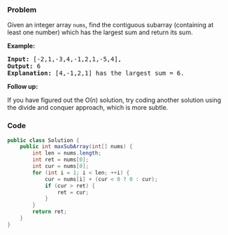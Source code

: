 ### Problem
<p>Given an integer array <code>nums</code>, find the contiguous subarray&nbsp;(containing at least one number) which has the largest sum and return its sum.</p>

<p><strong>Example:</strong></p>

<pre>
<strong>Input:</strong> [-2,1,-3,4,-1,2,1,-5,4],
<strong>Output:</strong> 6
<strong>Explanation:</strong>&nbsp;[4,-1,2,1] has the largest sum = 6.
</pre>

<p><strong>Follow up:</strong></p>

<p>If you have figured out the O(<em>n</em>) solution, try coding another solution using the divide and conquer approach, which is more subtle.</p>


### Code
```java
public class Solution {
    public int maxSubArray(int[] nums) {
        int len = nums.length;
        int ret = nums[0];
        int cur = nums[0];
        for (int i = 1; i < len; ++i) {
            cur = nums[i] + (cur < 0 ? 0 : cur);
            if (cur > ret) {
                ret = cur;
            }
        }
        return ret;
    }
}
```
